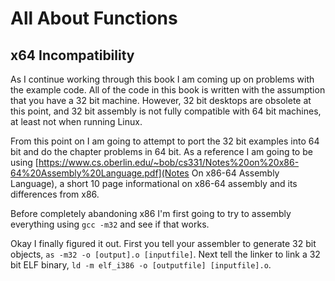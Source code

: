 # All About Functions

## x64 Incompatibility

As I continue working through this book I am coming up on problems with the example code. All of the code in this book is written with the assumption that you have a 32 bit machine. However, 32 bit desktops are obsolete at this point, and 32 bit assembly is not fully compatible with 64 bit machines, at least not when running Linux. 

From this point on I am going to attempt to port the 32 bit examples into 64 bit and do the chapter problems in 64 bit.  As a reference I am going to be using [https://www.cs.oberlin.edu/~bob/cs331/Notes%20on%20x86-64%20Assembly%20Language.pdf](Notes On x86-64 Assembly Language), a short 10 page informational on x86-64 assembly and its differences from x86.

Before completely abandoning x86 I'm first going to try to assembly everything using `gcc -m32` and see if that works. 

Okay I finally figured it out. First you tell your assembler to generate 32 bit objects, `as -m32 -o [output].o [inputfile]`. Next tell the linker to link a 32 bit ELF binary, `ld -m elf_i386 -o [outputfile] [inputfile].o`.
